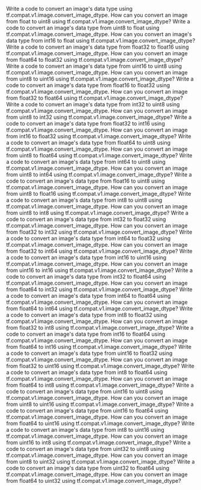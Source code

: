 Write a code to convert an image's data type using tf.compat.v1.image.convert_image_dtype.
How can you convert an image from float to uint8 using tf.compat.v1.image.convert_image_dtype?
Write a code to convert an image's data type from uint8 to float using tf.compat.v1.image.convert_image_dtype.
How can you convert an image's data type from int16 to float using tf.compat.v1.image.convert_image_dtype?
Write a code to convert an image's data type from float32 to float16 using tf.compat.v1.image.convert_image_dtype.
How can you convert an image from float64 to float32 using tf.compat.v1.image.convert_image_dtype?
Write a code to convert an image's data type from uint16 to uint8 using tf.compat.v1.image.convert_image_dtype.
How can you convert an image from uint8 to uint16 using tf.compat.v1.image.convert_image_dtype?
Write a code to convert an image's data type from float16 to float32 using tf.compat.v1.image.convert_image_dtype.
How can you convert an image from float32 to float64 using tf.compat.v1.image.convert_image_dtype?
Write a code to convert an image's data type from int32 to uint8 using tf.compat.v1.image.convert_image_dtype.
How can you convert an image from uint8 to int32 using tf.compat.v1.image.convert_image_dtype?
Write a code to convert an image's data type from float32 to int16 using tf.compat.v1.image.convert_image_dtype.
How can you convert an image from int16 to float32 using tf.compat.v1.image.convert_image_dtype?
Write a code to convert an image's data type from float64 to uint8 using tf.compat.v1.image.convert_image_dtype.
How can you convert an image from uint8 to float64 using tf.compat.v1.image.convert_image_dtype?
Write a code to convert an image's data type from int64 to uint8 using tf.compat.v1.image.convert_image_dtype.
How can you convert an image from uint8 to int64 using tf.compat.v1.image.convert_image_dtype?
Write a code to convert an image's data type from float16 to uint8 using tf.compat.v1.image.convert_image_dtype.
How can you convert an image from uint8 to float16 using tf.compat.v1.image.convert_image_dtype?
Write a code to convert an image's data type from int8 to uint8 using tf.compat.v1.image.convert_image_dtype.
How can you convert an image from uint8 to int8 using tf.compat.v1.image.convert_image_dtype?
Write a code to convert an image's data type from int32 to float32 using tf.compat.v1.image.convert_image_dtype.
How can you convert an image from float32 to int32 using tf.compat.v1.image.convert_image_dtype?
Write a code to convert an image's data type from int64 to float32 using tf.compat.v1.image.convert_image_dtype.
How can you convert an image from float32 to int64 using tf.compat.v1.image.convert_image_dtype?
Write a code to convert an image's data type from int16 to uint16 using tf.compat.v1.image.convert_image_dtype.
How can you convert an image from uint16 to int16 using tf.compat.v1.image.convert_image_dtype?
Write a code to convert an image's data type from int32 to float64 using tf.compat.v1.image.convert_image_dtype.
How can you convert an image from float64 to int32 using tf.compat.v1.image.convert_image_dtype?
Write a code to convert an image's data type from int64 to float64 using tf.compat.v1.image.convert_image_dtype.
How can you convert an image from float64 to int64 using tf.compat.v1.image.convert_image_dtype?
Write a code to convert an image's data type from int8 to float32 using tf.compat.v1.image.convert_image_dtype.
How can you convert an image from float32 to int8 using tf.compat.v1.image.convert_image_dtype?
Write a code to convert an image's data type from int16 to float64 using tf.compat.v1.image.convert_image_dtype.
How can you convert an image from float64 to int16 using tf.compat.v1.image.convert_image_dtype?
Write a code to convert an image's data type from uint16 to float32 using tf.compat.v1.image.convert_image_dtype.
How can you convert an image from float32 to uint16 using tf.compat.v1.image.convert_image_dtype?
Write a code to convert an image's data type from int8 to float64 using tf.compat.v1.image.convert_image_dtype.
How can you convert an image from float64 to int8 using tf.compat.v1.image.convert_image_dtype?
Write a code to convert an image's data type from uint16 to uint8 using tf.compat.v1.image.convert_image_dtype.
How can you convert an image from uint8 to uint16 using tf.compat.v1.image.convert_image_dtype?
Write a code to convert an image's data type from uint16 to float64 using tf.compat.v1.image.convert_image_dtype.
How can you convert an image from float64 to uint16 using tf.compat.v1.image.convert_image_dtype?
Write a code to convert an image's data type from int8 to uint16 using tf.compat.v1.image.convert_image_dtype.
How can you convert an image from uint16 to int8 using tf.compat.v1.image.convert_image_dtype?
Write a code to convert an image's data type from uint32 to uint8 using tf.compat.v1.image.convert_image_dtype.
How can you convert an image from uint8 to uint32 using tf.compat.v1.image.convert_image_dtype?
Write a code to convert an image's data type from uint32 to float64 using tf.compat.v1.image.convert_image_dtype.
How can you convert an image from float64 to uint32 using tf.compat.v1.image.convert_image_dtype?
